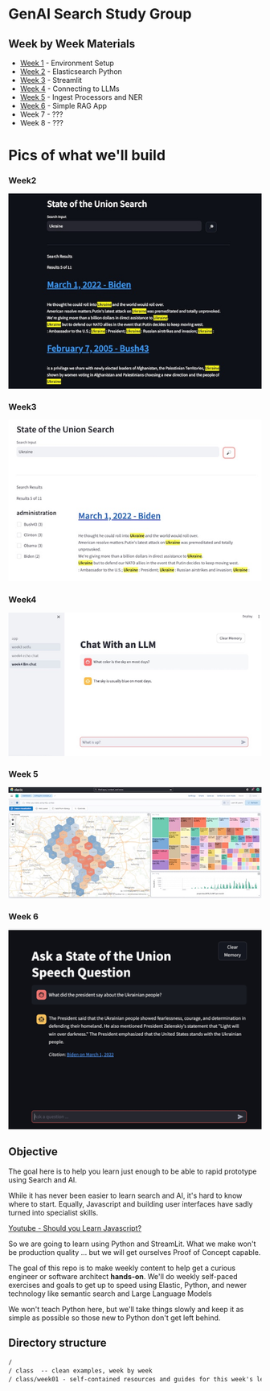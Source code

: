 # GenAI Search Study Group

## Week by Week Materials

* [Week 1](class/week01/README.md) - Environment Setup
* [Week 2](class/week02/README.md) - Elasticsearch Python
* [Week 3](class/week03/README.md) - Streamlit
* [Week 4](class/week04/README.md) - Connecting to LLMs
* [Week 5](class/week05/README.md) - Ingest Processors and NER
* [Week 6](class/week06/README.md) - Simple RAG App
* Week 7 - ???
* Week 8 - ???

# Pics of what we'll build

### Week2
![Search App](class/week02/search.jpg)

### Week3
![Search Facets](class/week03/facets.jpg)

### Week4
![Chat Loops](class/week04/img/LLMChat.jpg)

### Week 5
![Analutics through Pipelines](class/week05/img/kibana.jpg)

### Week 6
![Simple RAG](class/week06/img/rag-app.jpg)

## Objective

The goal here is to help you learn just enough to be able to rapid prototype using Search and AI.

While it has never been easier to learn search and AI, it's hard to know where to start.  Equally, Javascript and building user interfaces have sadly turned into specialist skills.

[Youtube - Should you Learn Javascript?](https://www.youtube.com/watch?v=Uo3cL4nrGOk)

So we are going to learn using Python and StreamLit. What we make won't be production quality ... but we will get ourselves Proof of Concept capable.

The goal of this repo is to make weekly content to help get a curious engineer or software architect **hands-on**. We'll do weekly self-paced exercises and goals to get up to speed using Elastic, Python, and newer technology like semantic search and Large Language Models

We won't teach Python here, but we'll take things slowly and keep it as simple as possible so those new to Python don't get left behind. 


## Directory structure

```txt
/
/ class  -- clean examples, week by week
/ class/week01 - self-contained resources and guides for this week's learning
```

